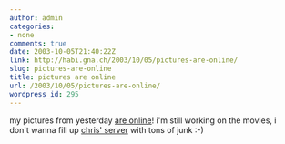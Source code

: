 ```yaml
---
author: admin
categories:
- none
comments: true
date: 2003-10-05T21:40:22Z
link: http://habi.gna.ch/2003/10/05/pictures-are-online/
slug: pictures-are-online
title: pictures are online
url: /2003/10/05/pictures-are-online/
wordpress_id: 295
---
```


my pictures from yesterday [are online](http://www.habi.gna.ch/pics/SUICMC03/)!
i'm still working on the movies, i don't wanna fill up [chris' server](http://gna.ch/) with tons of junk :-)
